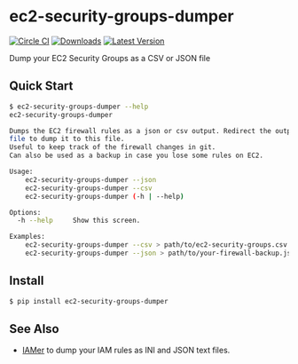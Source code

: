 # ec2-security-groups-dumper

[![Circle CI](https://circleci.com/gh/percolate/ec2-security-groups-dumper.svg?style=svg)](https://circleci.com/gh/percolate/ec2-security-groups-dumper)
[![Downloads](https://pypip.in/download/ec2-security-groups-dumper/badge.svg?period=month)](https://pypi.python.org/pypi/ec2-security-groups-dumper/)
[![Latest Version](https://pypip.in/version/ec2-security-groups-dumper/badge.svg?text=version)](https://pypi.python.org/pypi/ec2-security-groups-dumper/)

Dump your EC2 Security Groups as a CSV or JSON file

## Quick Start

```bash
$ ec2-security-groups-dumper --help
ec2-security-groups-dumper

Dumps the EC2 firewall rules as a json or csv output. Redirect the output to a
file to dump it to this file.
Useful to keep track of the firewall changes in git.
Can also be used as a backup in case you lose some rules on EC2.

Usage:
    ec2-security-groups-dumper --json
    ec2-security-groups-dumper --csv
    ec2-security-groups-dumper (-h | --help)

Options:
  -h --help     Show this screen.

Examples:
    ec2-security-groups-dumper --csv > path/to/ec2-security-groups.csv
    ec2-security-groups-dumper --json > path/to/your-firewall-backup.json
```

## Install

```bash
$ pip install ec2-security-groups-dumper
```

## See Also

- [IAMer](https://github.com/percolate/iamer) to dump your IAM rules as INI and
  JSON text files.
